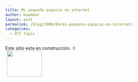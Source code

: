 ```yaml
---
title: Mi pequeño espacio en internet
author: muammar
layout: post
permalink: /blog/2006/04/mi-pequeno-espacio-en-internet/
categories:
  - Off topic
---
```

Este sitio esta en construcción. <img src="http://muammar.me/blog/wp-includes/images/smilies/simple-smile.png" alt=":)" class="wp-smiley" style="height: 1em; max-height: 1em;" />  
<img width='110' height='81' style="border: 0px; padding-left: 5px; padding-right: 5px;" src="/uploads/edificio.serendipityThumb.jpg" alt="" />